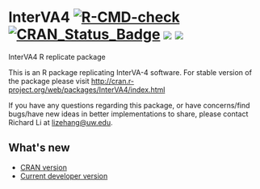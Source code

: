 # InterVA4 [![R-CMD-check](https://github.com/richardli/InterVA4/workflows/R-CMD-check/badge.svg)](https://github.com/richardli/InterVA4/actions) [![CRAN\_Status\_Badge](https://www.r-pkg.org/badges/version/InterVA4)](https://cran.r-project.org/package=InterVA4) [![](https://cranlogs.r-pkg.org/badges/InterVA4)](https://cran.r-project.org/package=InterVA4) [![](https://cranlogs.r-pkg.org/badges/grand-total/InterVA4?color=orange)](https://cran.r-project.org/package=InterVA4)

InterVA4 R replicate package

This is an R package replicating InterVA-4 software. For stable version of the package please visit http://cran.r-project.org/web/packages/InterVA4/index.html


If you have any questions regarding this package, or have concerns/find bugs/have new ideas in better implementations to share, please contact Richard Li at lizehang@uw.edu. 

## What's new
- [CRAN version](https://cran.r-project.org/web/packages/InterVA4/news.html)
- [Current developer version](NEWS.md)
